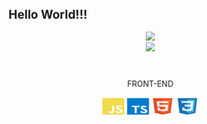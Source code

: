  
## Hello World!!!

<div align="center" style="display: inline_block">
 <div>
  <a href="https://github.com/martins86">
    <img height="180em" src="https://github-readme-stats.vercel.app/api?username=martins86&show_icons=true&theme=dark&include_all_commits=true&count_private=true"/>
  </a>
 </div>
 <div>
  <a href="https://github.com/martins86">
    <img height="180em" src="https://github-readme-stats.vercel.app/api/top-langs/?username=martins86&layout=compact&theme=dark"/>
  </a>
 </div>
</div>

##

<div align="center" style="display: inline_block"><br> FRONT-END <br><br>
  <img align="center" alt="JavaScript" height="30" width="40" src="https://raw.githubusercontent.com/devicons/devicon/master/icons/javascript/javascript-plain.svg">
  <img align="center" alt="TypeScript" height="30" width="40" src="https://raw.githubusercontent.com/devicons/devicon/master/icons/typescript/typescript-plain.svg">
  <img align="center" alt="HTML" height="30" width="40" src="https://raw.githubusercontent.com/devicons/devicon/master/icons/html5/html5-original.svg">
  <img align="center" alt="CSS" height="30" width="40" src="https://raw.githubusercontent.com/devicons/devicon/master/icons/css3/css3-original.svg">
</div>
  
##


